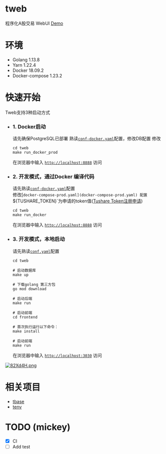 # tweb
程序化A股交易 WebUI [Demo](http://tweb.aiminders.com/)

# 环境
- Golang 1.13.8
- Yarn 1.22.4
- Docker 18.09.2
- Docker-compose 1.23.2

# 快速开始
Tweb支持3种启动方式
* ### 1. Docker启动
    请先确保PostgreSQL已部署
    熟读[`conf-docker.yaml`](conf-docker.yaml)配置，修改DB配置
    修改
    ```
    cd tweb
    make run_docker_prod
    ```
    在浏览器中输入 [`http://localhost:8888`](http://localhost:8888) 访问  

* ### 2. 开发模式，通过Docker 编译代码
    请先熟读[`conf-docker.yaml`](conf-docker.yaml)配置  
    修改[`docker-compose-prod.yaml](docker-compose-prod.yaml) 配置`${TUSHARE_TOKEN}`为申请的token值([Tushare Token注册申请](https://tushare.pro/register?reg=238705))  
    ```
    cd tweb
    make run_docker
    ```
    在浏览器中输入 [`http://localhost:8888`](http://localhost:8888) 访问  

* ### 3. 开发模式，本地启动
    请先熟读[`conf.yaml`](conf.yaml)配置
    ```
    cd tweb

    # 启动数据库
    make up

    # 下载golang 第三方包
    go mod download

    # 启动后端
    make run

    # 启动前端
    cd frontend

    # 首次执行运行以下命令：
    make install

    # 启动前端
    make run
    ```

    在浏览器中输入 [`http://localhost:3030`](http://localhost:3030) 访问  

[![82Xd4H.png](https://s1.ax1x.com/2020/03/20/82Xd4H.png)](https://imgchr.com/i/82Xd4H)

# 相关项目
- [tbase](https://github.com/tradingAI/tbase)
- [tenv](https://github.com/tradingAI/tenvs)

# TODO (mickey)
- [x] CI
- [ ] Add test